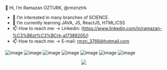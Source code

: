  👋 Hi, I’m Ramazan OZTURK, @rmznztrk
- 👀 I’m interested in  many branches of SCIENCE.
- 🌱 I’m currently learning JAVA, JS, ReactJS, HTML/CSS
- 📫 How to reach me:  -> Linkedin: (https://www.linkedin.com/in/ramazan-%C3%B6zt%C3%BCrk-a17389205/)
- 📫 How to reach me:  -> E-mail: rmzn_3766@hotmail.com

                      


<!---
rmznztrk/rmznztrk is a ✨ special ✨ repository because its `README.md` (this file) appears on your GitHub profile.
You can click the Preview link to take a look at your changes.
--->

![image](https://github.com/rmznztrk/rmznztrk/assets/136638492/096c1168-66bd-436b-a0f9-e2d49bff128d)
![image](https://github.com/rmznztrk/rmznztrk/assets/136638492/d345864f-9d79-43f3-9a8a-8f7afbf311b5)
![image](https://github.com/rmznztrk/rmznztrk/assets/136638492/68ceca21-e2d2-4ebb-b968-359e79c1ab18)
![image](https://github.com/rmznztrk/rmznztrk/assets/136638492/20e60c1e-deb5-4439-8016-c040f6327843)
![image](https://github.com/rmznztrk/rmznztrk/assets/136638492/fc025e09-72d6-4990-bf9e-47240193d8c8)
![image](https://github.com/rmznztrk/rmznztrk/assets/136638492/6d9f2919-f09b-4b81-85db-bcc11fd58f4e)
![image](https://github.com/rmznztrk/rmznztrk/assets/136638492/876b31c8-4899-4b63-99a2-329ee9415041)
<p align="center">
  <a href="https://skillicons.dev">
    <img src="https://skillicons.dev/icons?i=sass,eclipse,postgres,stackoverflow,vim" />
  </a>
</p>
















